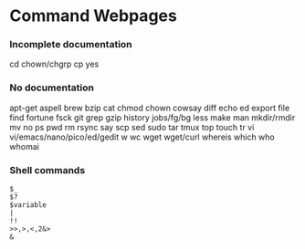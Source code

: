 Command Webpages
================


### Incomplete documentation
cd
chown/chgrp
cp
yes


### No documentation
apt-get
aspell
brew
bzip
cat
chmod
chown
cowsay
diff
echo
ed
export
file
find
fortune
fsck
git
grep
gzip
history
jobs/fg/bg
less
make
man
mkdir/rmdir
mv
no
ps
pwd
rm
rsync
say
scp
sed
sudo
tar
tmux
top
touch
tr
vi
vi/emacs/nano/pico/ed/gedit
w
wc
wget
wget/curl
whereis
which
who
whomai

### Shell commands
```
$_
$?
$variable
|
!!
>>,>,<,2&>
&
```
